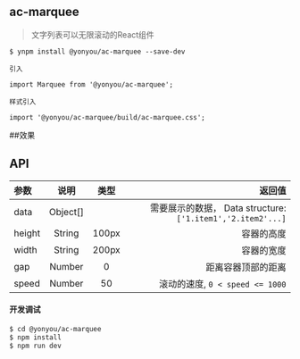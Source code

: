 ## ac-marquee

>  文字列表可以无限滚动的React组件

```
$ ynpm install @yonyou/ac-marquee --save-dev

引入

import Marquee from '@yonyou/ac-marquee';

样式引入

import '@yonyou/ac-marquee/build/ac-marquee.css';
```

##效果
 
 

## API

|参数|说明|类型|返回值|
|:--|:---:|:--:|---:|
| data | Object[] |  | 需要展示的数据， Data structure: `['1.item1','2.item2'...]` |
| height | String | 100px | 容器的高度 |
| width | String | 200px | 容器的宽度 |
| gap | Number | 0 | 距离容器顶部的距离 |
| speed | Number | 50 | 滚动的速度, `0 < speed <= 1000` |

       

#### 开发调试

```sh
$ cd @yonyou/ac-marquee
$ npm install
$ npm run dev
```

